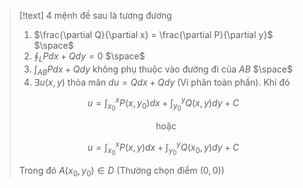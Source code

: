 
>[!text]
>4 mệnh đề sau là tương đương
>
>1. $\frac{\partial Q}{\partial x} = \frac{\partial P}{\partial y}$
>$\space$
>2. $\displaystyle{\oint_L Pdx+Qdy=0}$ 
>$\space$
>3. $\displaystyle{\int_{AB}Pdx + Qdy}$ không phụ thuộc vào đường đi của $AB$
>$\space$
>4. $\exists u(x,y)$ thỏa mãn $du=Qdx+Qdy$  (Vi phân toàn phần). Khi đó
>
>$\hspace{3cm}$$u=\displaystyle{\int_{x_0}^xP(x,y_0)dx+\int_{y_0}^yQ(x,y)dy} +C$
>
>$\hspace{6cm}$hoặc
>
>$\hspace{3cm}$$u=\displaystyle{\int_{x_0}^xP(x,y)dx+\int_{y_0}^yQ(x_0,y)dy} +C$
>
>Trong đó $A(x_0,y_0)\in D$  (Thường chọn điểm $(0,0)$)


